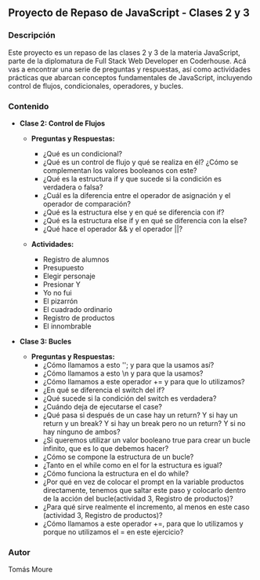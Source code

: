 ## Proyecto de Repaso de JavaScript - Clases 2 y 3

### Descripción

Este proyecto es un repaso de las clases 2 y 3 de la materia JavaScript, parte de la diplomatura de Full Stack Web Developer en Coderhouse. Acá vas a encontrar una serie de preguntas y respuestas, así como actividades prácticas que abarcan conceptos fundamentales de JavaScript, incluyendo control de flujos, condicionales, operadores, y bucles.

### Contenido

- **Clase 2: Control de Flujos**
  - **Preguntas y Respuestas:**
    - ¿Qué es un condicional?
    - ¿Qué es un control de flujo y qué se realiza en él? ¿Cómo se complementan los valores booleanos con este?
    - ¿Qué es la estructura if y que sucede si la condición es verdadera o falsa?
    - ¿Cuál es la diferencia entre el operador de asignación y el operador de comparación?
    - ¿Qué es la estructura else y en qué se diferencia con if?
    - ¿Qué es la estructura else if y en qué se diferencia con la else?
    - ¿Qué hace el operador && y el operador ||?

  - **Actividades:**
    - Registro de alumnos
    - Presupuesto
    - Elegir personaje
    - Presionar Y
    - Yo no fui
    - El pizarrón
    - El cuadrado ordinario
    - Registro de productos
    - El innombrable

- **Clase 3: Bucles**
  - **Preguntas y Respuestas:**
    - ¿Cómo llamamos a esto ''; y para que la usamos así?
    - ¿Cómo llamamos a esto \n y para que la usamos?
    - ¿Cómo llamamos a este operador += y para que lo utilizamos?
    - ¿En qué se diferencia el switch del if?
    - ¿Qué sucede si la condición del switch es verdadera?
    - ¿Cuándo deja de ejecutarse el case?
    - ¿Qué pasa si después de un case hay un return? Y si hay un return y un break? Y si hay un break pero no un return? Y si no hay ninguno de ambos?
    - ¿Si queremos utilizar un valor booleano true para crear un bucle infinito, que es lo que debemos hacer?
    - ¿Cómo se compone la estructura de un bucle?
    - ¿Tanto en el while como en el for la estructura es igual?
    - ¿Cómo funciona la estructura en el do while?
    - ¿Por qué en vez de colocar el prompt en la variable productos directamente, tenemos que saltar este paso y colocarlo dentro de la acción del bucle(actividad 3, Registro de productos)?
    - ¿Para qué sirve realmente el incremento, al menos en este caso (actividad 3, Registro de productos)?
    - ¿Cómo llamamos a este operador +=, para que lo utilizamos y porque no utilizamos el = en este ejercicio?

### Autor

Tomás Moure
